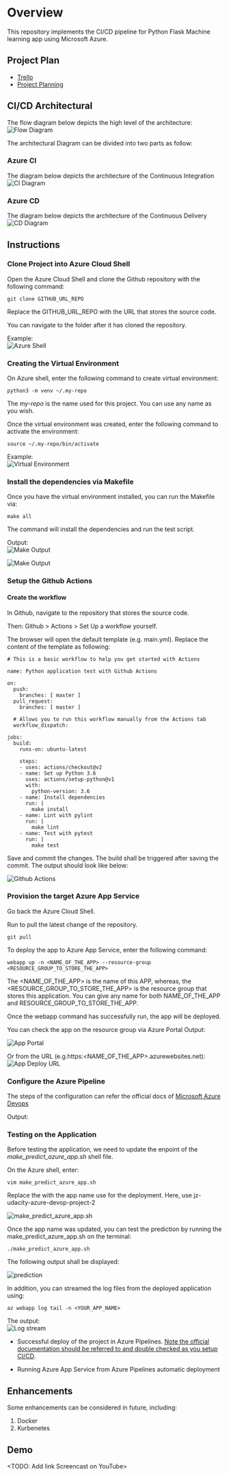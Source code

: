 # Overview
This repository implements the CI/CD pipeline for Python Flask Machine learning app using Microsoft Azure. 

## Project Plan
* [Trello](https://trello.com/b/C3ceeWmW/flask-ml-task)
* [Project Planning](https://docs.google.com/spreadsheets/d/1dxMQlkFInCwCUSMQBhnbmbo_12ffJuVlZAwjiTnfZjo/edit?usp=sharing)


## CI/CD Architectural
The flow diagram below depicts the high level of the architecture:
![Flow Diagram](./screen_shots/diagram.png)


The architectural Diagram can be divided into two parts as follow:

### Azure CI
The diagram below depicts the architecture of the Continuous Integration
![CI Diagram](./screen_shots/CI.png)

### Azure CD
The diagram below depicts the architecture of the Continuous Delivery
![CD Diagram](./screen_shots/CD.png)


## Instructions

### Clone Project into Azure Cloud Shell
Open the Azure Cloud Shell and clone the Github repository with the following command:
```
git clone GITHUB_URL_REPO
```
Replace the GITHUB_URL_REPO with the URL that stores the source code.

You can navigate to the folder after it has cloned the repository.

Example:<br/>
![Azure Shell](./screen_shots/01_AzureShell.png)

### Creating the Virtual Environment
On Azure shell, enter the following command to create virtual environment:
```
python3 -m venv ~/.my-repo
```

The <i>my-repo</i> is the name used for this project. You can use any name as you wish.

Once the virtual environment was created, enter the following command to activate the environment:
```
source ~/.my-repo/bin/activate
```
Example:<br/>
![Virtual Environment](./screen_shots/virtual_env.png)


### Install the dependencies via Makefile
Once you have the virtual environment installed, you can run the Makefile via:

```
make all
```

The command will install the dependencies and run the test script.

Output:<br/>
![Make Output](./screen_shots/02_Makefile_1.png)

![Make Output](./screen_shots/02_Makefile_2.png)


### Setup the Github Actions
#### Create the workflow
In Github, navigate to the repository that stores the source code.

Then: Github > Actions > Set Up a workflow yourself.

The browser will open the default template (e.g. main.yml). Replace the content of the template as following:

```
# This is a basic workflow to help you get started with Actions

name: Python application test with Github Actions

on:
  push:
    branches: [ master ]
  pull_request:
    branches: [ master ]

  # Allows you to run this workflow manually from the Actions tab
  workflow_dispatch:

jobs:
  build:
    runs-on: ubuntu-latest
    
    steps:
    - uses: actions/checkout@v2
    - name: Set up Python 3.6
      uses: actions/setup-python@v1
      with:
        python-version: 3.6
    - name: Install dependencies
      run: |
        make install
    - name: Lint with pylint
      run: |
        make lint
    - name: Test with pytest
      run: |
        make test
```

Save and commit the changes. The build shall be triggered after saving the commit. The output should look like below:

![Github Actions](./screen_shots/03_GithubActions.png)


### Provision the target Azure App Service
Go back the Azure Cloud Shell.

Run to pull the latest change of the repository.

```
git pull
```

To deploy the app to Azure App Service, enter the following command:

```
webapp up -n <NAME_OF_THE_APP> --resource-group <RESOURCE_GROUP_TO_STORE_THE_APP>
```

The <NAME_OF_THE_APP> is the name of this APP, whereas, the <RESOURCE_GROUP_TO_STORE_THE_APP> is the resource group that stores this application. You can give any name for both NAME_OF_THE_APP and RESOURCE_GROUP_TO_STORE_THE_APP.

Once the webapp command has successfully run, the app will be deployed.

You can check the app on the resource group via Azure Portal
Output:<br/>

![App Portal](./screen_shots/05_App_deploy_portal.png)

Or from the URL (e.g.https:<NAME_OF_THE_APP>.azurewebsites.net): <br/>
![App Deploy URL](./screen_shots/06_App_deploy_url.png)


### Configure the Azure Pipeline
The steps of the configuration can refer the official docs of [Microsoft Azure Devops](https://docs.microsoft.com/en-us/azure/devops/pipelines/ecosystems/python-webapp?view=azure-devops)

Output:<br/>



### Testing on the Application
Before testing the application, we need to update the enpoint of the <i>make_predict_azure_app.sh</i> shell file.

On the Azure shell, enter:

```
vim make_predict_azure_app.sh
```

Replace the <yourappname> with the app name use for the deployment. Here, use jz-udacity-azure-devop-project-2

![make_predict_azure_app.sh](./screen_shots/09_shell_script.png)


Once the app name was updated, you can test the prediction by running the make_predict_azure_app.sh on the terminal:

```
./make_predict_azure_app.sh
```

The following output shall be displayed:

![prediction](./screen_shots/08_prediction.png)

In addition, you can streamed the log files from the deployed application using:

```
az webapp log tail -n <YOUR_APP_NAME> 
```

The output: <br/>
![Log stream](./screen_shots/07_tail_log.png)

* Successful deploy of the project in Azure Pipelines.  [Note the official documentation should be referred to and double checked as you setup CI/CD](https://docs.microsoft.com/en-us/azure/devops/pipelines/ecosystems/python-webapp?view=azure-devops).

* Running Azure App Service from Azure Pipelines automatic deployment

> 

## Enhancements
Some enhancements can be considered in future, including:
1. Docker
2. Kurbenetes

## Demo 

<TODO: Add link Screencast on YouTube>


